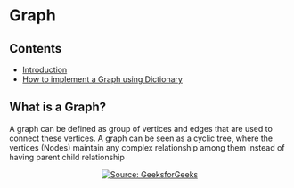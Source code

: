 # Graph

## Contents

* [Introduction](https://github.com/thenickrj/Data-Structures/blob/main/Graph/Readme.md#what-is-a-graph)
* [How to implement a Graph using Dictionary](https://github.com/thenickrj/Data-Structures/blob/main/Graph/Graph%20Implementation%20using%20Dictionary.py)


## What is a Graph?

A graph can be defined as group of vertices and edges that are used to connect these vertices. A graph can be seen as a cyclic tree, where the vertices (Nodes) maintain any complex relationship among them instead of having parent child relationship

<p align="center">
  <a href="https://evilmartians.com/?utm_source=size-limit">
    <img src="https://www.geeksforgeeks.org/wp-content/uploads/undirectedgraph.png"
         alt="Source: GeeksforGeeks">
  </a>
</p>
